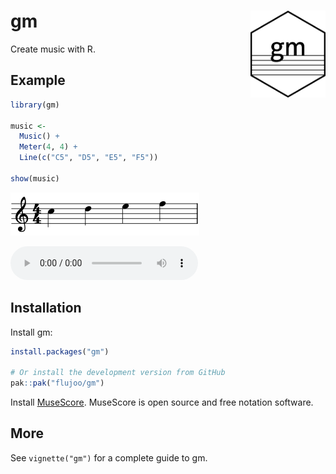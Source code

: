 
<!-- README.md is generated from README.Rmd. Please edit that file -->

# gm <img src="man/figures/logo.png" align="right" alt="logo" width="120"/>

<!-- badges: start -->
<!-- badges: end -->

Create music with R.

## Example

``` r
library(gm)

music <- 
  Music() +
  Meter(4, 4) +
  Line(c("C5", "D5", "E5", "F5"))
  
show(music)
```

![](man/figures/readme.png)

<audio controls>
  <source src="reference/figures/readme_audio.mp3" type="audio/mpeg">
</audio>

## Installation

Install gm:

``` r
install.packages("gm")

# Or install the development version from GitHub
pak::pak("flujoo/gm")
```

Install [MuseScore](https://musescore.org/). MuseScore is open source
and free notation software.

## More

See `vignette("gm")` for a complete guide to gm.
